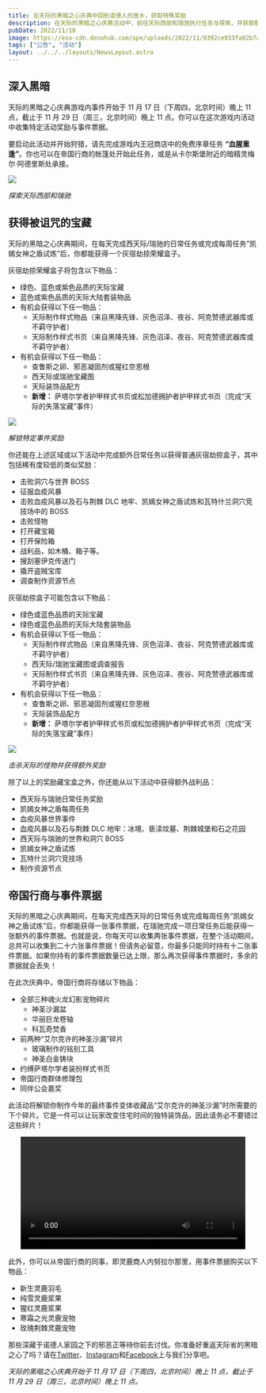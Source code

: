 ```yaml
---
title: 在天际的黑暗之心庆典中回到诺德人的故乡，获取特殊奖励
description: 在天际的黑暗之心庆典活动中，前往天际西部和瑞驰执行任务与探索，并获取额外奖励！
pubDate: 2022/11/10
image: https://eso-cdn.denohub.com/ape/uploads/2022/11/0392ce033fa02b7ac8cf81506c0d5c86.jpg
tags: ["公告", "活动"]
layout: ../../../layouts/NewsLayout.astro
---
```


## 深入黑暗

天际的黑暗之心庆典游戏内事件开始于 11 月 17 日（下周四，北京时间）晚上 11 点，截止于 11 月 29 日（周三，北京时间）晚上
11 点。你可以在这次游戏内活动中收集特定活动奖励与事件票据。

要启动此活动并开始狩猎，请先完成游戏内王冠商店中的免费序章任务
**“血腥重逢”**。你也可以在帝国行商的帐篷处开始此任务，或是从卡尔斯堡附近的暗精灵梅尔·阿德里斯处承接。

![](https://eso-cdn.denohub.com/ape/uploads/2022/11/7bba2524b137cc09b452e3ad551ed8cc.jpg)

<p class="text-gray-500 text-sm text-center"><i>探索天际西部和瑞驰</i></p>

## 获得被诅咒的宝藏

天际的黑暗之心庆典期间，在每天完成西天际/瑞驰的日常任务或完成每周任务“凯嫣女神之盾试炼”后，你都能获得一个灰宿劫掠荣耀盒子。

灰宿劫掠荣耀盒子将包含以下物品：

- 绿色、蓝色或紫色品质的天际宝藏
- 蓝色或紫色品质的天际大陆套装物品
- 有机会获得以下任一物品：
  - 天际制作样式物品（来自黑降先锋、灰色沼泽、夜谷、阿克赞德武器库或不羁守护者）
  - 天际制作样式书页（来自黑降先锋、灰色沼泽、夜谷、阿克赞德武器库或不羁守护者）
- 有机会获得以下任一物品：
  - 查鲁斯之卵、邪恶凝固剂或猩红奈恩根
  - 西天际或瑞驰宝藏图
  - 天际装饰品配方
  - **新增：** 萨塔尔学者护甲样式书页或松加德拥护者护甲样式书页（完成“天际的失落宝藏”事件）

![](https://eso-cdn.denohub.com/ape/uploads/2022/11/4c61cb58af67441700d6e22111d6f2f8.jpg)

<p class="text-gray-500 text-sm text-center"><i>解锁特定事件奖励</i></p>

你还能在上述区域或以下活动中完成额外日常任务以获得普通灰宿劫掠盒子，其中包括稀有度较低的类似奖励：

- 击败洞穴与世界 BOSS
- 征服血疫风暴
- 击败血疫风暴以及石与荆棘 DLC 地牢、凯嫣女神之盾试炼和瓦特什兰洞穴竞技场中的 BOSS
- 击败怪物
- 打开藏宝箱
- 打开保险箱
- 战利品，如木桶、箱子等。
- 搜刮塞伊克传送门
- 撬开盗贼宝库
- 调查制作资源节点

灰宿劫掠盒子可能包含以下物品：

- 绿色或蓝色品质的天际宝藏
- 绿色或蓝色品质的天际大陆套装物品
- 有机会获得以下任一物品：
  - 天际制作样式物品（来自黑降先锋、灰色沼泽、夜谷、阿克赞德武器库或不羁守护者）
  - 西天际/瑞驰宝藏图或调查报告
  - 天际制作样式书页（来自黑降先锋、灰色沼泽、夜谷、阿克赞德武器库或不羁守护者）
- 有机会获得以下任一物品：
  - 查鲁斯之卵、邪恶凝固剂或猩红奈恩根
  - 天际装饰品配方
  - **新增：** 萨塔尔学者护甲样式书页或松加德拥护者护甲样式书页（完成“天际的失落宝藏”事件）

![](https://eso-cdn.denohub.com/ape/uploads/2022/11/f3f6b9aceb1427fa2fca4fdf9c330431.jpg)

<p class="text-gray-500 text-sm text-center"><i>击杀天际的怪物并获得额外奖励</i></p>

除了以上的奖励藏宝盒之外，你还能从以下活动中获得额外战利品：

- 西天际与瑞驰日常任务奖励
- 凯嫣女神之盾每周任务
- 血疫风暴世界事件
- 血疫风暴以及石与荆棘 DLC 地牢：冰境、亵渎坟墓、荆棘城堡和石之花园
- 西天际与瑞驰的世界和洞穴 BOSS
- 凯嫣女神之盾试炼
- 瓦特什兰洞穴竞技场
- 制作资源节点

## 帝国行商与事件票据

天际的黑暗之心庆典期间，在每天完成西天际的日常任务或完成每周任务“凯嫣女神之盾试炼”后，你都能获得一张事件票据，在瑞驰完成一项日常任务后能获得一张额外的事件票据。也就是说，你每天可以收集两张事件票据，在整个活动期间，总共可以收集到二十六张事件票据！但请务必留意，你最多只能同时持有十二张事件票据。如果你持有的事件票据数量已达上限，那么再次获得事件票据时，多余的票据就会丢失！

在此次庆典中，帝国行商将存储以下物品：

- 全部三种魂火龙幻影宠物碎片
  - 神圣沙漏盆
  - 华丽巨龙卷轴
  - 科瓦奇焚香
- 前两种“艾尔克许的神圣沙漏”碎片
  - 玻璃制作的铭刻工具
  - 神圣白金铸块
- 约缚萨塔尔学者装扮样式书页
- 帝国行商群体修理包
- 同伴公会嘉奖

此活动将解锁你制作今年的最终事件变体收藏品“艾尔克许的神圣沙漏”时所需要的下个碎片。它是一件可以让玩家改变住宅时间的独特装饰品，因此请务必不要错过这些碎片！

<video controls width="90%" style="margin: 0 auto; display: block;"><source src="https://esossl-a.akamaihd.net/uploads/Community/Article/event/LTO_Furnishing_Sacred_Hourglass_Of_Alkosh_ESRB.mp4" type="video/mp4;"><source src="https://esossl-a.akamaihd.net/uploads/Community/Article/event/LTO_Furnishing_Sacred_Hourglass_Of_Alkosh_ESRB_WEB.webm" type="video/webm;"></video>

此外，你可以从帝国行商的同事，即灵鹿商人内努拉尔那里，用事件票据购买以下物品：

- 新生灵鹿羽毛
- 纯雪灵鹿浆果
- 猩红灵鹿浆果
- 寒霜之光灵鹿宠物
- 玫瑰荆棘灵鹿宠物

那些深藏于诺德人家园之下的邪恶正等待你前去讨伐。你准备好重返天际省的黑暗之心了吗？请在[Twitter](https://twitter.com/TESOnline)、[Instagram](https://www.instagram.com/elderscrollsonline/)和[Facebook](https://www.facebook.com/ElderScrollsOnline)上与我们分享吧。

_天际的黑暗之心庆典开始于 11 月 17 日（下周四，北京时间）晚上 11 点，截止于 11 月 29 日（周三，北京时间）晚上 11 点。_

